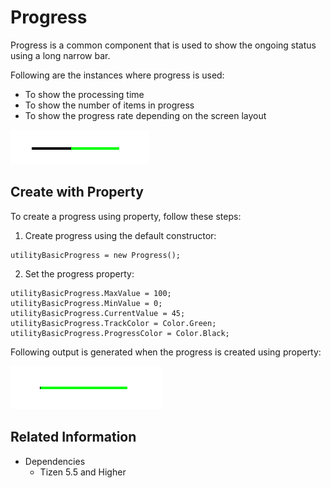 # Progress
Progress is a common component that is used to show the ongoing status using a long narrow bar.

Following are the instances where progress is used:

- To show the processing time
- To show the number of items in progress
- To show the progress rate depending on the screen layout

![Progress](./media/progress.png)

## Create with Property
To create a progress using property, follow these steps:
1. Create progress using the default constructor:

```
utilityBasicProgress = new Progress();
```

2. Set the progress property:

```
utilityBasicProgress.MaxValue = 100;
utilityBasicProgress.MinValue = 0;
utilityBasicProgress.CurrentValue = 45;
utilityBasicProgress.TrackColor = Color.Green;
utilityBasicProgress.ProgressColor = Color.Black;
```

Following output is generated when the progress is created using property:

![Progress](./media/progress.gif)

## Related Information
- Dependencies
  -   Tizen 5.5 and Higher